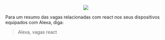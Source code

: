 <p align="center">
  <img src="https://user-images.githubusercontent.com/4256471/67163752-01362a80-f349-11e9-80a2-bbe328d0c201.png">
</p>

Para um resumo das vagas relacionadas com react nos seus dispositivos equipados com Alexa, diga:

> Alexa, vagas react
